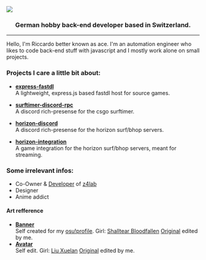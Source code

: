 
![](https://osu.xace.ch/banner.png)
<p align="center">
         <h3 align="center">
	      German hobby back-end developer based in Switzerland. 
     </h3>
</p>

---
Hello, I'm Riccardo better known as ace.  I'm an automation engineer who likes to code back-end stuff with javascript and I mostly work alone on small projects. 

### Projects I care a little bit about:

- [**express-fastdl**](https://github.com/13ace37/express-fastdl)  
  A lightweight, express.js based fastdl host for source games.

- [**surftimer-discord-rpc**](https://github.com/13ace37/surftimer-discord-rpc)  
  A discord rich-presense for the csgo surftimer.

- [**horizon-discord**](https://github.com/13ace37/horizon-discord)  
  A discord rich-presense for the horizon surf/bhop servers.

- [**horizon-integration**](https://github.com/13ace37/horizon-integration)  
  A game integration for the horizon surf/bhop servers, meant for streaming.

### Some irrelevant infos:

- Co-Owner & [Developer](https://z4lab.com/github) of [z4lab](https://z4lab.com)
- Designer
- Anime addict



#### Art refference
- [**Banner**](https://osu.xace.ch/banner.png)  
  Self created for my [osu!profile](https://osu.xace.ch). Girl: [Shalltear Bloodfallen](https://overlordmaruyama.fandom.com/wiki/Shalltear_Bloodfallen) [Original](https://osu.xace.ch/src/shalltear.jpg) edited by me.
- [**Avatar**](https://osu.xace.ch/pp.png)  
  Self edit. Girl: [Liu Xuelan](https://darwins-game.fandom.com/wiki/Liu_Xuelan) [Original](https://osu.xace.ch/src/xuelan.jpg) edited by me.
  
